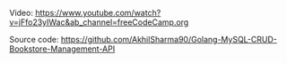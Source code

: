Video: https://www.youtube.com/watch?v=jFfo23yIWac&ab_channel=freeCodeCamp.org

Source code: https://github.com/AkhilSharma90/Golang-MySQL-CRUD-Bookstore-Management-API